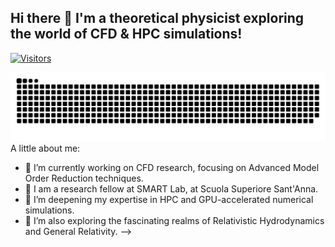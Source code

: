 ## Hi there 👋 I'm a theoretical physicist exploring the world of CFD & HPC simulations!
[![Visitors](https://api.visitorbadge.io/api/combined?path=https%3A%2F%2Fgithub.com%2FGennaroCalandriello&label=VISITORS&labelColor=%23697689&countColor=%2337d67a)](https://visitorbadge.io/status?path=https%3A%2F%2Fgithub.com%2FGennaroCalandriello)

![Snake animation dark mode](https://github.com/gennarocalandriello/gennarocalandriello/raw/output/github-contribution-grid-snake-dark.svg?palette=github-dark)
A little about me: 
- 🔭 I’m currently working on CFD research, focusing on Advanced Model Order Reduction techniques. 
- 🔭 I am a research fellow at SMART Lab, at Scuola Superiore Sant'Anna. 
- 🌱 I’m deepening my expertise in HPC and GPU-accelerated numerical simulations. 
- 🌱 I’m also exploring the fascinating realms of Relativistic Hydrodynamics and General Relativity. -->
